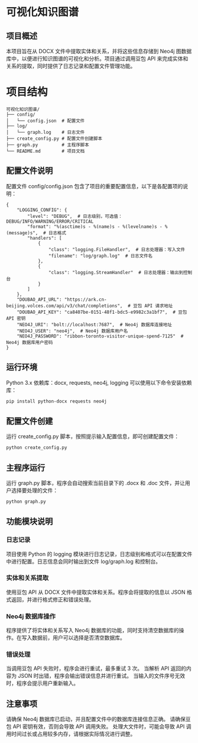 # 可视化知识图谱
## 项目概述
本项目旨在从 DOCX 文件中提取实体和关系，并将这些信息存储到 Neo4j 图数据库中，以便进行知识图谱的可视化和分析。项目通过调用豆包 API 来完成实体和关系的提取，同时提供了日志记录和配置文件管理功能。
# 项目结构
```plaintext
可视化知识图谱/
├── config/
│   └── config.json  # 配置文件
├── log/
│   └── graph.log    # 日志文件
├── create_config.py # 配置文件创建脚本
├── graph.py         # 主程序脚本
└── README.md        # 项目文档
```
## 配置文件说明
配置文件 config/config.json 包含了项目的重要配置信息，以下是各配置项的说明：

```plaintext
{
    "LOGGING_CONFIG": {
        "level": "DEBUG",  # 日志级别，可选值：DEBUG/INFO/WARNING/ERROR/CRITICAL
        "format": "%(asctime)s - %(name)s - %(levelname)s - %(message)s",  # 日志格式
        "handlers": [
            {
                "class": "logging.FileHandler",  # 日志处理器：写入文件
                "filename": "log/graph.log"  # 日志文件名
            },
            {
                "class": "logging.StreamHandler"  # 日志处理器：输出到控制台
            }
        ]
    },
    "DOUBAO_API_URL": "https://ark.cn-beijing.volces.com/api/v3/chat/completions",  # 豆包 API 请求地址
    "DOUBAO_API_KEY": "ca8407be-0151-48f1-bdc5-e9982c3a1bf7",  # 豆包 API 密钥
    "NEO4J_URI": "bolt://localhost:7687",  # Neo4j 数据库连接地址
    "NEO4J_USER": "neo4j",  # Neo4j 数据库用户名
    "NEO4J_PASSWORD": "ribbon-toronto-visitor-unique-spend-7125"  # Neo4j 数据库用户密码
}
```
## 运行环境
Python 3.x
依赖库：docx, requests, neo4j, logging
可以使用以下命令安装依赖库：

```bash
pip install python-docx requests neo4j
```
## 配置文件创建
运行 create_config.py 脚本，按照提示输入配置信息，即可创建配置文件：

```bash
python create_config.py
```
## 主程序运行
运行 graph.py 脚本，程序会自动搜索当前目录下的 .docx 和 .doc 文件，并让用户选择要处理的文件：

```bash
python graph.py
```
## 功能模块说明
### 日志记录
项目使用 Python 的 logging 模块进行日志记录，日志级别和格式可以在配置文件中进行配置。日志信息会同时输出到文件 log/graph.log 和控制台。
### 实体和关系提取
使用豆包 API 从 DOCX 文件中提取实体和关系。程序会将提取的信息以 JSON 格式返回，并进行格式修正和错误处理。
### Neo4j 数据库操作
程序提供了将实体和关系写入 Neo4j 数据库的功能，同时支持清空数据库的操作。在写入数据前，用户可以选择是否清空数据库。
### 错误处理
当调用豆包 API 失败时，程序会进行重试，最多重试 3 次。
当解析 API 返回的内容为 JSON 时出错，程序会输出错误信息并进行重试。
当输入的文件序号无效时，程序会提示用户重新输入。
## 注意事项
请确保 Neo4j 数据库已启动，并且配置文件中的数据库连接信息正确。
请确保豆包 API 密钥有效，否则会导致 API 调用失败。
处理大文件时，可能会导致 API 调用时间过长或占用较多内存，请根据实际情况进行调整。